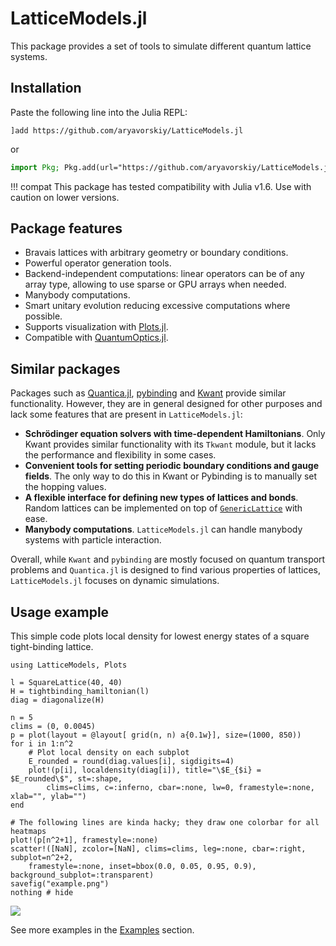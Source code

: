 # LatticeModels.jl

This package provides a set of tools to simulate different quantum lattice systems.

## Installation

Paste the following line into the Julia REPL:
```
]add https://github.com/aryavorskiy/LatticeModels.jl
```
or
```julia
import Pkg; Pkg.add(url="https://github.com/aryavorskiy/LatticeModels.jl")
```

!!! compat
    This package has tested compatibility with Julia v1.6. Use with caution on lower versions.

## Package features
- Bravais lattices with arbitrary geometry or boundary conditions.
- Powerful operator generation tools.
- Backend-independent computations: linear operators can be of any array type, allowing to use sparse or GPU arrays when needed.
- Manybody computations.
- Smart unitary evolution reducing excessive computations where possible.
- Supports visualization with [Plots.jl](https://github.com/JuliaPlots/Plots.jl).
- Compatible with [QuantumOptics.jl](https://github.com/qojulia/QuantumOptics.jl).

## Similar packages

Packages such as [Quantica.jl](https://github.com/pablosanjose/Quantica.jl), [pybinding](https://docs.pybinding.site/en/stable/index.html) and [Kwant](https://kwant-project.org/) provide similar functionality. However, they are in general designed for other purposes and lack some features that are present in `LatticeModels.jl`:

- **Schrödinger equation solvers with time-dependent Hamiltonians**. Only Kwant provides similar 
    functionality with its `Tkwant` module, but it lacks the performance and flexibility in some cases.
- **Convenient tools for setting periodic boundary conditions and gauge fields**. The only way to do this in 
    Kwant or Pybinding is to manually set the hopping values.
- **A flexible interface for defining new types of lattices and bonds**. Random lattices can be implemented
    on top of [`GenericLattice`](@ref) with ease.
- **Manybody computations**. `LatticeModels.jl` can handle manybody systems with particle interaction.

Overall, while `Kwant` and `pybinding` are mostly focused on quantum transport problems and `Quantica.jl` is
designed to find various properties of lattices, `LatticeModels.jl` focuses on dynamic simulations.

## Usage example

This simple code plots local density for lowest energy states of a square tight-binding lattice.

```@example
using LatticeModels, Plots

l = SquareLattice(40, 40)
H = tightbinding_hamiltonian(l)
diag = diagonalize(H)

n = 5
clims = (0, 0.0045)
p = plot(layout = @layout[ grid(n, n) a{0.1w}], size=(1000, 850))
for i in 1:n^2
    # Plot local density on each subplot
    E_rounded = round(diag.values[i], sigdigits=4)
    plot!(p[i], localdensity(diag[i]), title="\$E_{$i} = $E_rounded\$", st=:shape, 
        clims=clims, c=:inferno, cbar=:none, lw=0, framestyle=:none, xlab="", ylab="")
end

# The following lines are kinda hacky; they draw one colorbar for all heatmaps
plot!(p[n^2+1], framestyle=:none)
scatter!([NaN], zcolor=[NaN], clims=clims, leg=:none, cbar=:right, subplot=n^2+2, 
    framestyle=:none, inset=bbox(0.0, 0.05, 0.95, 0.9), background_subplot=:transparent)
savefig("example.png")
nothing # hide
```
![](example.png)

See more examples in the [Examples](@ref) section.